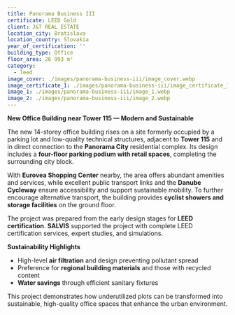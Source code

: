 ```yaml
---
title: Panorama Business III
certificate: LEED Gold
client: J&T REAL ESTATE
location_city: Bratislava
location_country: Slovakia
year_of_certification: ''
building_type: Office
floor_area: 26 993 m²
category:
  - leed
image_cover: ./images/panorama-business-iii/image_cover.webp
image_certificate_1: ./images/panorama-business-iii/image_certificate_1.webp
image_1: ./images/panorama-business-iii/image_1.webp
image_2: ./images/panorama-business-iii/image_2.webp
---
```


**New Office Building near Tower 115 — Modern and Sustainable**

The new 14-storey office building rises on a site formerly occupied by a parking lot and low-quality technical structures, adjacent to **Tower 115** and in direct connection to the **Panorama City** residential complex. Its design includes a **four-floor parking podium with retail spaces**, completing the surrounding city block.

With **Eurovea Shopping Center** nearby, the area offers abundant amenities and services, while excellent public transport links and the **Danube Cycleway** ensure accessibility and support sustainable mobility. To further encourage alternative transport, the building provides **cyclist showers and storage facilities** on the ground floor.

The project was prepared from the early design stages for **LEED certification**. **SALVIS** supported the project with complete LEED certification services, expert studies, and simulations.

**Sustainability Highlights**

- High-level **air filtration** and design preventing pollutant spread
- Preference for **regional building materials** and those with recycled content
- **Water savings** through efficient sanitary fixtures

This project demonstrates how underutilized plots can be transformed into sustainable, high-quality office spaces that enhance the urban environment.
